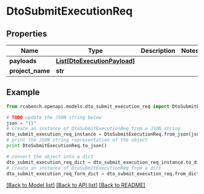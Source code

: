 # DtoSubmitExecutionReq


## Properties

Name | Type | Description | Notes
------------ | ------------- | ------------- | -------------
**payloads** | [**List[DtoExecutionPayload]**](DtoExecutionPayload.md) |  | 
**project_name** | **str** |  | 

## Example

```python
from rcabench.openapi.models.dto_submit_execution_req import DtoSubmitExecutionReq

# TODO update the JSON string below
json = "{}"
# create an instance of DtoSubmitExecutionReq from a JSON string
dto_submit_execution_req_instance = DtoSubmitExecutionReq.from_json(json)
# print the JSON string representation of the object
print DtoSubmitExecutionReq.to_json()

# convert the object into a dict
dto_submit_execution_req_dict = dto_submit_execution_req_instance.to_dict()
# create an instance of DtoSubmitExecutionReq from a dict
dto_submit_execution_req_form_dict = dto_submit_execution_req.from_dict(dto_submit_execution_req_dict)
```
[[Back to Model list]](../README.md#documentation-for-models) [[Back to API list]](../README.md#documentation-for-api-endpoints) [[Back to README]](../README.md)


